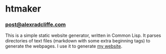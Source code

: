 # htmaker
### post@alexradcliffe.com

This is a simple static website generator, written in Common Lisp.
It parses directories of text files (markdown with some extra beginning tags) to generate the webpages.
I use it to generate [my website](alexradcliffe.com).
